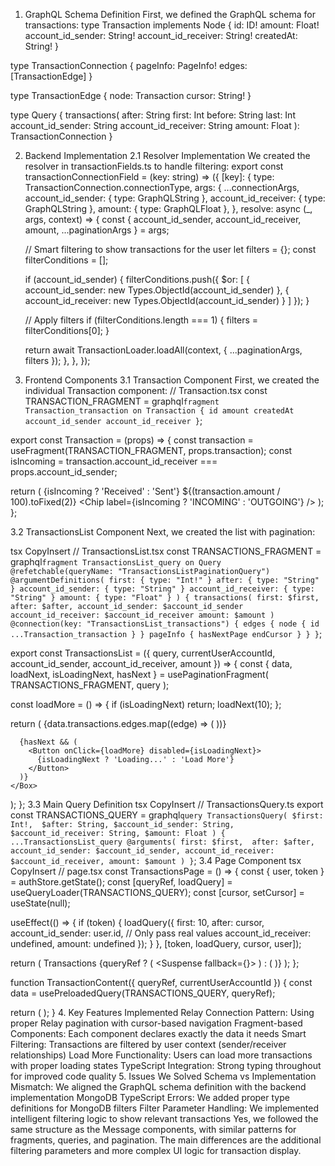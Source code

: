 1. GraphQL Schema Definition
First, we defined the GraphQL schema for transactions:
type Transaction implements Node {
  id: ID!
  amount: Float!
  account_id_sender: String!
  account_id_receiver: String!
  createdAt: String!
}

type TransactionConnection {
  pageInfo: PageInfo!
  edges: [TransactionEdge]
}

type TransactionEdge {
  node: Transaction
  cursor: String!
}

type Query {
  transactions(
    after: String
    first: Int
    before: String
    last: Int
    account_id_sender: String
    account_id_receiver: String
    amount: Float
  ): TransactionConnection
}

2. Backend Implementation
2.1 Resolver Implementation
We created the resolver in transactionFields.ts to handle filtering:
export const transactionConnectionField = (key: string) => ({
  [key]: {
    type: TransactionConnection.connectionType,
    args: {
      ...connectionArgs,
      account_id_sender: { type: GraphQLString },
      account_id_receiver: { type: GraphQLString },
      amount: { type: GraphQLFloat },
    },
    resolve: async (_, args, context) => {
      const { account_id_sender, account_id_receiver, amount, ...paginationArgs } = args;
      
      // Smart filtering to show transactions for the user
      let filters = {};
      const filterConditions = [];
      
      if (account_id_sender) {
        filterConditions.push({
          $or: [
            { account_id_sender: new Types.ObjectId(account_id_sender) },
            { account_id_receiver: new Types.ObjectId(account_id_sender) }
          ]
        });
      }
      
      // Apply filters
      if (filterConditions.length === 1) {
        filters = filterConditions[0];
      }
      
      return await TransactionLoader.loadAll(context, { ...paginationArgs, filters });
    },
  },
});
3. Frontend Components
3.1 Transaction Component
First, we created the individual Transaction component:
// Transaction.tsx
const TRANSACTION_FRAGMENT = graphql`
  fragment Transaction_transaction on Transaction {
    id
    amount
    createdAt
    account_id_sender
    account_id_receiver
  }
`;

export const Transaction = (props) => {
  const transaction = useFragment(TRANSACTION_FRAGMENT, props.transaction);
  const isIncoming = transaction.account_id_receiver === props.account_id_sender;

  return (
    <Paper>
      <Typography>
        {isIncoming ? 'Received' : 'Sent'} ${(transaction.amount / 100).toFixed(2)}
      </Typography>
      <Chip label={isIncoming ? 'INCOMING' : 'OUTGOING'} />
    </Paper>
  );
};

3.2 TransactionsList Component
Next, we created the list with pagination:

tsx
CopyInsert
// TransactionsList.tsx
const TRANSACTIONS_FRAGMENT = graphql`
  fragment TransactionsList_query on Query
  @refetchable(queryName: "TransactionsListPaginationQuery")
  @argumentDefinitions(
    first: { type: "Int!" }
    after: { type: "String" }
    account_id_sender: { type: "String" }
    account_id_receiver: { type: "String" }
    amount: { type: "Float" }
  ) {
    transactions(
      first: $first, 
      after: $after,
      account_id_sender: $account_id_sender
      account_id_receiver: $account_id_receiver
      amount: $amount
    )
      @connection(key: "TransactionsList_transactions") {
      edges {
        node {
          id
          ...Transaction_transaction
        }
      }
      pageInfo {
        hasNextPage
        endCursor
      }
    }
  }
`;

export const TransactionsList = ({ 
  query,
  currentUserAccountId,
  account_id_sender,
  account_id_receiver,
  amount 
}) => {
  const { data, loadNext, isLoadingNext, hasNext } = usePaginationFragment(
    TRANSACTIONS_FRAGMENT,
    query
  );
  
  const loadMore = () => {
    if (isLoadingNext) return;
    loadNext(10);
  };

  return (
    <Box>
      {data.transactions.edges.map((edge) => (
        <Transaction
          key={edge.node.id}
          transaction={edge.node}
          account_id_sender={account_id_sender}
          account_id_receiver={account_id_receiver}
          amount={amount}
        />
      ))}
      
      {hasNext && (
        <Button onClick={loadMore} disabled={isLoadingNext}>
          {isLoadingNext ? 'Loading...' : 'Load More'}
        </Button>
      )}
    </Box>
  );
};
3.3 Main Query Definition
tsx
CopyInsert
// TransactionsQuery.ts
export const TRANSACTIONS_QUERY = graphql`
  query TransactionsQuery(
    $first: Int!, 
    $after: String,
    $account_id_sender: String,
    $account_id_receiver: String,
    $amount: Float
  ) {
    ...TransactionsList_query @arguments(
        first: $first, 
        after: $after, 
        account_id_sender: $account_id_sender,
        account_id_receiver: $account_id_receiver,
        amount: $amount
    )
  }
`;
3.4 Page Component
tsx
CopyInsert
// page.tsx
const TransactionsPage = () => {
  const { user, token } = authStore.getState();
  const [queryRef, loadQuery] = useQueryLoader(TRANSACTIONS_QUERY);
  const [cursor, setCursor] = useState(null);

  useEffect(() => {
    if (token) {
      loadQuery({ 
        first: 10, 
        after: cursor,
        account_id_sender: user.id,
        // Only pass real values
        account_id_receiver: undefined, 
        amount: undefined
      });
    }
  }, [token, loadQuery, cursor, user]);

  return (
    <Container>
      <Typography>Transactions</Typography>
      {queryRef ? (
        <Suspense fallback={<CircularProgress />}>
          <TransactionContent queryRef={queryRef} currentUserAccountId={user.id} />
        </Suspense>
      ) : (
        <CircularProgress />
      )}
    </Container>
  );
};

function TransactionContent({ queryRef, currentUserAccountId }) {
  const data = usePreloadedQuery(TRANSACTIONS_QUERY, queryRef);

  return (
    <TransactionsList 
      query={data} 
      currentUserAccountId={currentUserAccountId} 
      account_id_sender={currentUserAccountId}
      account_id_receiver=""
      amount={0}
    />
  );
}
4. Key Features Implemented
Relay Connection Pattern: Using proper Relay pagination with cursor-based navigation
Fragment-based Components: Each component declares exactly the data it needs
Smart Filtering: Transactions are filtered by user context (sender/receiver relationships)
Load More Functionality: Users can load more transactions with proper loading states
TypeScript Integration: Strong typing throughout for improved code quality
5. Issues We Solved
Schema vs Implementation Mismatch: We aligned the GraphQL schema definition with the backend implementation
MongoDB TypeScript Errors: We added proper type definitions for MongoDB filters
Filter Parameter Handling: We implemented intelligent filtering logic to show relevant transactions
Yes, we followed the same structure as the Message components, with similar patterns for fragments, queries, and pagination. The main differences are the additional filtering parameters and more complex UI logic for transaction display.